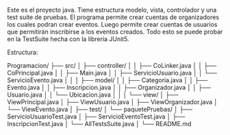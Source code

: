 Este es el proyecto java. Tiene estructura modelo, vista, controlador y una test suite de pruebas.
El programa permite crear cuentas de organizadores los cuales podran crear eventos.
Luego permite crear cuentas de usuarios que permitirán inscribirse a los eventos creados.
Todo esto se puede probar en la TestSuite hecha con la librería JUnit5.


Estructura:

Programacion/
├── src/
│   ├── controller/
│   │   ├── CoLinker.java
│   │   ├── CoPrincipal.java
│   │   ├── Main.java
│   │   ├── ServicioUsuario.java
│   │   └── ServicioEvento.java
│   │
│   ├── model/
│   │   ├── Categoria.java
│   │   ├── Evento.java
│   │   ├── Inscripcion.java
│   │   ├── Organizador.java
│   │   ├── Usuario.java
│   │   └── Ubicacion.java
│   │
│   └── view/
│       ├── ViewPrincipal.java
│       ├── ViewUsuario.java
│       ├── ViewOrganizador.java
│       └── ViewEvento.java
│
├── test/
│   └── paquetePruebas/
│       ├── ServicioUsuarioTest.java
│       ├── ServicioEventoTest.java
│       ├── InscripcionTest.java
│       └── AllTestsSuite.java
│
└── README.md
